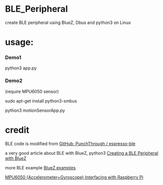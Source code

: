 # BLE_Peripheral
create BLE peripheral using BlueZ, Dbus and python3 on Linux

# usage: 

### Demo1
python3 app.py

### Demo2 
(require MPU6050 sensor)

sudo apt-get install python3-smbus

python3 motionSensorApp.py 

# credit
BLE code is modified from
[GitHub: PunchThrough / espresso-ble ](https://github.com/PunchThrough/espresso-ble)

a very good article about BLE with BlueZ, python3
[Creating a BLE Peripheral with BlueZ](https://punchthrough.com/creating-a-ble-peripheral-with-bluez)

more BLE example
[BlueZ examples](https://git.kernel.org/pub/scm/bluetooth/bluez.git/tree/test)

[MPU6050 (Accelerometer+Gyroscope) Interfacing with Raspberry Pi](https://www.electronicwings.com/raspberry-pi/mpu6050-accelerometergyroscope-interfacing-with-raspberry-pi)
